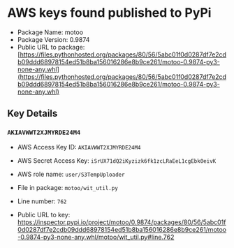 # AWS keys found published to PyPi

* Package Name: motoo
* Package Version: 0.9874
* Public URL to package: [https://files.pythonhosted.org/packages/80/56/5abc01f0d0287df7e2cdb09ddd68978154ed51b8ba156016286e8b9ce261/motoo-0.9874-py3-none-any.whl](https://files.pythonhosted.org/packages/80/56/5abc01f0d0287df7e2cdb09ddd68978154ed51b8ba156016286e8b9ce261/motoo-0.9874-py3-none-any.whl)

## Key Details

### `AKIAVWWT2XJMYRDE24M4`

* AWS Access Key ID: `AKIAVWWT2XJMYRDE24M4`
* AWS Secret Access Key: `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` 
* AWS role name: `user/S3TempUploader`
* File in package: `motoo/wit_util.py`
* Line number: `762`

* Public URL to key: https://inspector.pypi.io/project/motoo/0.9874/packages/80/56/5abc01f0d0287df7e2cdb09ddd68978154ed51b8ba156016286e8b9ce261/motoo-0.9874-py3-none-any.whl/motoo/wit_util.py#line.762


